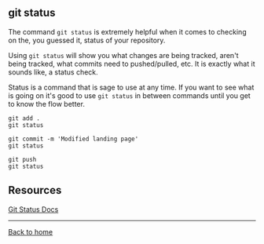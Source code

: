 ## git status

The command `git status` is extremely helpful when it comes to checking on the, you guessed it, status of your repository.

Using `git status` will show you what changes are being tracked, aren't being tracked, what commits need to pushed/pulled, etc.
It is exactly what it sounds like, a status check. 

Status is a command that is sage to use at any time.
If you want to see what is going on it's good to use `git status` in between commands until you get to know the flow better.

```
git add .
git status

git commit -m 'Modified landing page'
git status

git push
git status
```

## Resources 

[Git Status Docs](https://git-scm.com/docs/git-status)

---

[Back to home](../README.md)